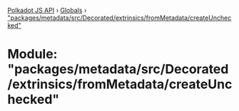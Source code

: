 [Polkadot JS API](../README.md) › [Globals](../globals.md) › ["packages/metadata/src/Decorated/extrinsics/fromMetadata/createUnchecked"](_packages_metadata_src_decorated_extrinsics_frommetadata_createunchecked_.md)

# Module: "packages/metadata/src/Decorated/extrinsics/fromMetadata/createUnchecked"


